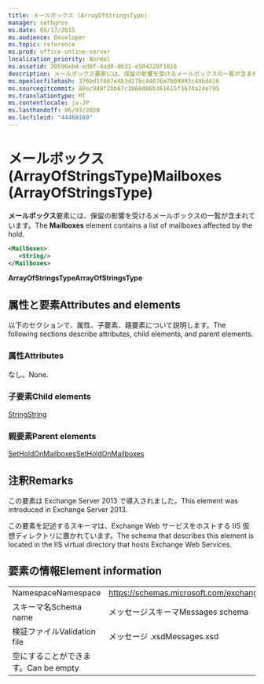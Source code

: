 ```yaml
---
title: メールボックス (ArrayOfStringsType)
manager: sethgros
ms.date: 09/17/2015
ms.audience: Developer
ms.topic: reference
ms.prod: office-online-server
localization_priority: Normal
ms.assetid: 20596ebd-ed0f-4ad0-8631-e504220f1016
description: メールボックス要素には、保留の影響を受けるメールボックスの一覧が含まれています。
ms.openlocfilehash: 376bd1f007e4b3d27bc44076a7b09993c49bd416
ms.sourcegitcommit: 88ec988f2bb67c1866d06b361615f3674a24e795
ms.translationtype: MT
ms.contentlocale: ja-JP
ms.lasthandoff: 06/03/2020
ms.locfileid: "44468160"
---
```

# <a name="mailboxes-arrayofstringstype"></a><span data-ttu-id="64aff-103">メールボックス (ArrayOfStringsType)</span><span class="sxs-lookup"><span data-stu-id="64aff-103">Mailboxes (ArrayOfStringsType)</span></span>

<span data-ttu-id="64aff-104">**メールボックス**要素には、保留の影響を受けるメールボックスの一覧が含まれています。</span><span class="sxs-lookup"><span data-stu-id="64aff-104">The **Mailboxes** element contains a list of mailboxes affected by the hold.</span></span> 
  
```XML
<Mailboxes>
   <String/>
</Mailboxes>
```

<span data-ttu-id="64aff-105">**ArrayOfStringsType**</span><span class="sxs-lookup"><span data-stu-id="64aff-105">**ArrayOfStringsType**</span></span>

## <a name="attributes-and-elements"></a><span data-ttu-id="64aff-106">属性と要素</span><span class="sxs-lookup"><span data-stu-id="64aff-106">Attributes and elements</span></span>

<span data-ttu-id="64aff-107">以下のセクションで、属性、子要素、親要素について説明します。</span><span class="sxs-lookup"><span data-stu-id="64aff-107">The following sections describe attributes, child elements, and parent elements.</span></span>
  
### <a name="attributes"></a><span data-ttu-id="64aff-108">属性</span><span class="sxs-lookup"><span data-stu-id="64aff-108">Attributes</span></span>

<span data-ttu-id="64aff-109">なし。</span><span class="sxs-lookup"><span data-stu-id="64aff-109">None.</span></span>
  
### <a name="child-elements"></a><span data-ttu-id="64aff-110">子要素</span><span class="sxs-lookup"><span data-stu-id="64aff-110">Child elements</span></span>

[<span data-ttu-id="64aff-111">String</span><span class="sxs-lookup"><span data-stu-id="64aff-111">String</span></span>](string.md)
  
### <a name="parent-elements"></a><span data-ttu-id="64aff-112">親要素</span><span class="sxs-lookup"><span data-stu-id="64aff-112">Parent elements</span></span>

[<span data-ttu-id="64aff-113">SetHoldOnMailboxes</span><span class="sxs-lookup"><span data-stu-id="64aff-113">SetHoldOnMailboxes</span></span>](setholdonmailboxes.md)
  
## <a name="remarks"></a><span data-ttu-id="64aff-114">注釈</span><span class="sxs-lookup"><span data-stu-id="64aff-114">Remarks</span></span>

<span data-ttu-id="64aff-115">この要素は Exchange Server 2013 で導入されました。</span><span class="sxs-lookup"><span data-stu-id="64aff-115">This element was introduced in Exchange Server 2013.</span></span>
  
<span data-ttu-id="64aff-116">この要素を記述するスキーマは、Exchange Web サービスをホストする IIS 仮想ディレクトリに置かれています。</span><span class="sxs-lookup"><span data-stu-id="64aff-116">The schema that describes this element is located in the IIS virtual directory that hosts Exchange Web Services.</span></span>
  
## <a name="element-information"></a><span data-ttu-id="64aff-117">要素の情報</span><span class="sxs-lookup"><span data-stu-id="64aff-117">Element information</span></span>

|||
|:-----|:-----|
|<span data-ttu-id="64aff-118">Namespace</span><span class="sxs-lookup"><span data-stu-id="64aff-118">Namespace</span></span>  <br/> |https://schemas.microsoft.com/exchange/services/2006/messages  <br/> |
|<span data-ttu-id="64aff-119">スキーマ名</span><span class="sxs-lookup"><span data-stu-id="64aff-119">Schema name</span></span>  <br/> |<span data-ttu-id="64aff-120">メッセージスキーマ</span><span class="sxs-lookup"><span data-stu-id="64aff-120">Messages schema</span></span>  <br/> |
|<span data-ttu-id="64aff-121">検証ファイル</span><span class="sxs-lookup"><span data-stu-id="64aff-121">Validation file</span></span>  <br/> |<span data-ttu-id="64aff-122">メッセージ .xsd</span><span class="sxs-lookup"><span data-stu-id="64aff-122">Messages.xsd</span></span>  <br/> |
|<span data-ttu-id="64aff-123">空にすることができます。</span><span class="sxs-lookup"><span data-stu-id="64aff-123">Can be empty</span></span>  <br/> ||
   

